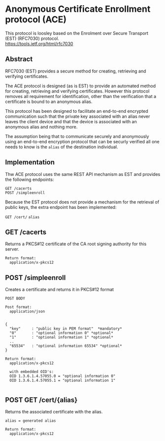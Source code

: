 # Anonymous Certificate Enrollment protocol (ACE)

This protocol is loosley based on the Enrolment over Secure Transport (EST) (RFC7030) protocol.   
https://tools.ietf.org/html/rfc7030  

Abstract  
--------

RFC7030 (EST) provides a secure method for creating, retrieving and verifying certificates.  

The ACE protocol is designed (as is EST) to provide an automated method for creating, retrieving and verifying certificates. However this protocol removes all requirement for identification, other than the verification that a certificate is bound to an anonymous alias.  

This protocol has been designed to facilitate an end-to-end encrypted communication such that the private key associated with an alias never leaves the client device and that the device is associated with an anonymous alias and nothing more.  

The assumption being that to communicate securely and anonymously using an end-to-end encryption protocol that can be securly verified all one needs to know is the `alias` of the destination individual.  

Implementation
--------------

Thw ACE protocol uses the same REST API mechanism as EST and provides the following endpoints:  
  
`GET /cacerts`  
`POST /simpleenroll`  
  
Because the EST protocol does not provide a mechanism for the retrieval of public keys, the extra endpoint has been implemented:  

`GET /cert/` `alias`  


GET /cacerts  
------------
Returns a PKCS#12 certificate of the CA root signing authority for this server. 
```
Return format:  
  application/x-pkcs12  
```

POST /simpleenroll    
------------------
Creates a certificate and returns it in PKCS#12 format  

```
POST BODY  

Post format:  
  application/json    


{  
  "key"     : "public key in PEM format"  *mandatory*
  "0"       : "optional information 0" *optional*  
  "1"       : "optional information 1" *optional*
  ..
  "65534"   : "optional information 65534" *optional*
}
```

```
Return format:  
  application/x-pkcs12  
  
  with embedded OID's:
  OID 1.3.6.1.4.57055.0 = "optional information 0"
  OID 1.3.6.1.4.57055.1 = "optional information 1"
  
```


POST GET /cert/{alias}
----------------------
Returns the associated certificate with the alias.

```
alias = generated alias
```  

```
Return format:  
  application/x-pkcs12  
```  









